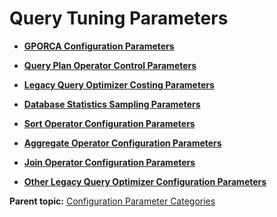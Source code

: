 # Query Tuning Parameters 

-   **[GPORCA Configuration Parameters](../topics/gporca-parameters.html)**  

-   **[Query Plan Operator Control Parameters](../topics/g-query-plan-operator-control-parameters.html)**  

-   **[Legacy Query Optimizer Costing Parameters](../topics/g-query-planner-costing-parameters.html)**  

-   **[Database Statistics Sampling Parameters](../topics/g-database-statistics-sampling-parameters.html)**  

-   **[Sort Operator Configuration Parameters](../topics/g-sort-operator-configuration-parameters.html)**  

-   **[Aggregate Operator Configuration Parameters](../topics/g-aggregate-operator-configuration-parameters.html)**  

-   **[Join Operator Configuration Parameters](../topics/g-join-operator-configuration-parameters.html)**  

-   **[Other Legacy Query Optimizer Configuration Parameters](../topics/g-other-query-planner-configuration-parameters.html)**  


**Parent topic:** [Configuration Parameter Categories](../topics/g-configuration-parameter-categories.html)


